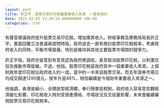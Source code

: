 ```yaml
---
layout: post
title: 許正宇：股票交易印花稅屬重要收入來源　一直有檢討
date: 2021-02-03 13:29:54.000000000 +08:00
categories: rthk
---
```


有聲音建議政府提升股票交易印花稅，增加庫房收入。財經事務及庫務局局長許正宇，書面回覆立法會議員提問時指，政府過去一直有檢討股票印花稅稅率，考慮政府收入的同時，平衡市場發展，特別是維持與其他主要股票市場間的競爭力。

許正宇指，政府亦留意到有意見認為政府應調低，甚至取消股票印花稅，以刺激交投及推動市場發展。不過，他指，股票印花稅是政府其中一個重要收入來源，上個財政年度印花稅佔政府收入約一成，當中約一半來自股票交易。而去年證券市場日均成交額達1290億元，按年升逾48%，相信繼續是今個財年重要收入來源之一。

他強調，香港是細小、全開放型經濟體，奉行簡單低稅制，政府收入容易受宏觀經濟變化影響，印花稅收入特別受資產價格、市場狀況及交投量影響，未來會繼續審視股票交易印花稅稅率。
